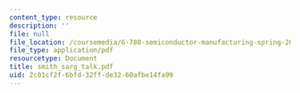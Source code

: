 ```yaml
---
content_type: resource
description: ''
file: null
file_location: /coursemedia/6-780-semiconductor-manufacturing-spring-2003/2c01cf2f6bfd32ffde3260afbe14fa99_smith_sarg_talk.pdf
file_type: application/pdf
resourcetype: Document
title: smith_sarg_talk.pdf
uid: 2c01cf2f-6bfd-32ff-de32-60afbe14fa99
---
```

